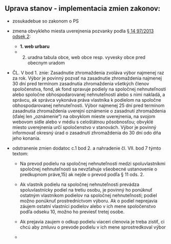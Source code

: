 
# 


  ## Uprava stanov - implementacia zmien zakonov:
   
   - zosukadebue so zakonom o PS
   - zmena obvykleho miesta uverejnenia pozvanky podla [§ 14 97/2013 odsek 2](https://www.slov-lex.sk/ezbierky-fe/pravne-predpisy/SK/ZZ/2013/97/#paragraf-14.odsek-2): 
       - **1. web urbaru**
       - 2. uradna tabula obce, web obce resp. vyvesky obce pred obecnym uradom
  - ČL. V bod 1. znie: 
     Zasadnutie zhromaždenia zvoláva výbor najmenej raz za rok. Výbor je povinný pozvať na zasadnutie zhromaždenia najmenej 30 dní pred termínom zasadnutia zhromaždenia všetkých členov spoločenstva, fond, ak fond spravuje podiely na spoločnej nehnuteľnosti alebo spoločne obhospodarovanej nehnuteľnosti alebo s nimi nakladá, a správcu, ak správca vykonáva práva vlastníka k podielom na spoločne obhospodarovanej nehnuteľnosti. Výbor najmenej 25 dní pred termínom zasadnutia zhromaždenia uverejní oznámenie o zasadnutí zhromaždenia (ďalej len „oznámenie“) na obvyklom mieste uverejnenia, na svojom webovom sídle alebo v médiu s celoštátnou pôsobnosťou; obvyklé miesto uverejnenia určí spoločenstvo v stanovách. Výbor je povinný informovať okresný úrad o zasadnutí zhromaždenia do 30 dní odo dňa jeho konania.

   - odstranenie zmien dodatoc c.1 bod 2. a nahradenie čl. VII. bod 7 týmto textom:
     - Na prevod podielu na spoločnej nehnuteľnosti medzi spoluvlastníkmi spoločnej nehnuteľnosti sa nevzťahuje všeobecné ustanovenie o predkupnom práve,15) ak nejde o prevod podľa § 11 ods. 2.
     - Ak vlastník podielu na spoločnej nehnuteľnosti prevádza spoluvlastnícky podiel na tretiu osobu, je povinný ho ponúknuť ostatným vlastníkom podielov na spoločnej nehnuteľnosti; podiel možno ponúknuť prostredníctvom výboru. Ak o podiel neprejavia záujem ostatní vlastníci podielov alebo v ich mene spoločenstvo podľa odseku 10, možno ho previesť tretej osobe.
    
     - Ak prejavia zaujem o odkup podielu viaceri clenovia je treba zistiť, ci chcú aby zmluvu o prevode podielu v ich mene sprostredkoval výbor
     - 
